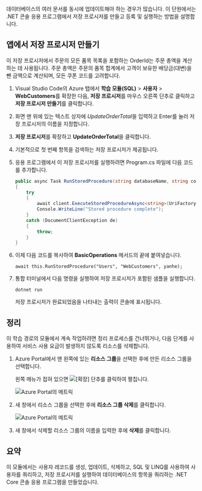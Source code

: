 데이터베이스의 여러 문서를 동시에 업데이트해야 하는 경우가 많습니다. 이 단원에서는 .NET 콘솔 응용 프로그램에서 저장 프로시저를 만들고 등록 및 실행하는 방법을 설명합니다.

## <a name="create-a-stored-procedure-in-your-app"></a>앱에서 저장 프로시저 만들기

이 저장 프로시저에서 주문의 모든 품목 목록을 포함하는 OrderId는 주문 총액을 계산하는 데 사용됩니다. 주문 총액은 주문의 품목 합계에서 고객이 보유한 배당금(대변)을 뺀 금액으로 계산되며, 모든 쿠폰 코드를 고려합니다.

1. Visual Studio Code의 Azure 탭에서 **학습 모듈(SQL)** > **사용자** > **WebCustomers**를 확장한 다음, **저장 프로시저**를 마우스 오른쪽 단추로 클릭하고 **저장 프로시저 만들기**를 클릭합니다.

1. 화면 맨 위에 있는 텍스트 상자에 *UpdateOrderTotal*을 입력하고 Enter를 눌러 저장 프로시저의 이름을 지정합니다.

1. **저장 프로시저**를 확장하고 **UpdateOrderTotal**을 클릭합니다.

1. 기본적으로 첫 번째 항목을 검색하는 저장 프로시저가 제공됩니다.

1. 응용 프로그램에서 이 저장 프로시저를 실행하려면 Program.cs 파일에 다음 코드를 추가합니다.

    ```csharp
    public async Task RunStoredProcedure(string databaseName, string collectionName, User user)
    {
        try
        {
            await client.ExecuteStoredProcedureAsync<string>(UriFactory.CreateStoredProcedureUri(databaseName, collectionName, "sample"), new RequestOptions { PartitionKey = new PartitionKey(user.UserId) });
            Console.WriteLine("Stored procedure complete");
        }
        catch (DocumentClientException de)
        {
            throw;
        }
    }
    ```
    <!--TODO: Update sproc to take order total and check for available dividend, and use of summer coupon code, and provide updated total-->

1. 이제 다음 코드를 복사하여 **BasicOperations** 메서드의 끝에 붙여넣습니다.

    ```
    await this.RunStoredProcedure("Users", "WebCustomers", yanhe);
    ```

1. 통합 터미널에서 다음 명령을 실행하여 저장 프로시저가 포함된 샘플을 실행합니다.

    ```
    dotnet run
    ```
    저장 프로시저가 완료되었음을 나타내는 출력이 콘솔에 표시됩니다.

## <a name="clean-up"></a>정리
<!---TODO: Update for sandbox?--->

이 학습 경로의 모듈에서 계속 작업하려면 정리 프로세스를 건너뛰거나, 다음 단계를 사용하여 서비스 사용 요금이 발생하지 않도록 리소스를 삭제합니다.

1. Azure Portal에서 맨 왼쪽에 있는 **리소스 그룹**을 선택한 후에 만든 리소스 그룹을 선택합니다.  

    왼쪽 메뉴가 접혀 있으면 ![[확장] 단추를](../media/5-javascript-programming/expand.png) 클릭하여 펼칩니다.

   ![Azure Portal의 메트릭](../media/5-javascript-programming/delete-resources-select.png)

1. 새 창에서 리소스 그룹을 선택한 후에 **리소스 그룹 삭제**를 클릭합니다.

   ![Azure Portal의 메트릭](../media/5-javascript-programming/delete-resources.png)

1. 새 창에서 삭제할 리소스 그룹의 이름을 입력한 후에 **삭제**를 클릭합니다.

## <a name="summary"></a>요약

이 모듈에서는 사용자 레코드를 생성, 업데이트, 삭제하고, SQL 및 LINQ를 사용하여 사용자를 쿼리하고, 저장 프로시저를 실행하여 데이터베이스의 항목을 쿼리하는 .NET Core 콘솔 응용 프로그램을 만들었습니다.